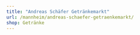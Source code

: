 ```yaml
---
title: "Andreas Schäfer Getränkemarkt"
url: /mannheim/andreas-schaefer-getraenkemarkt/
shop: Getränke
---
```

